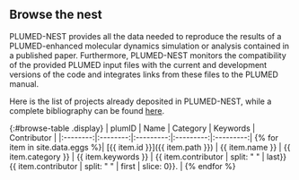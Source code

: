 Browse the nest
-----------------------------
PLUMED-NEST provides all the data needed to reproduce the results of a PLUMED-enhanced molecular dynamics simulation or analysis contained in a published paper. Furthermore, PLUMED-NEST monitors the compatibility of the provided PLUMED input files with the current and development versions of the code and integrates links from these files to the PLUMED manual.
  
Here is the list of projects already deposited in PLUMED-NEST, while a complete bibliography can be found [here](bibliography.md).

{:#browse-table .display}
| plumID | Name | Category | Keywords | Contributor |
|:--------:|:--------:|:---------:|:---------:|:---------:|
{% for item in site.data.eggs %}| [{{ item.id }}]({{ item.path }}) | {{ item.name }} | {{ item.category }} | {{ item.keywords }} | {{ item.contributor | split: " " | last}} {{ item.contributor | split: " " | first | slice: 0}}. |
{% endfor %}

<script>
$(document).ready(function() {
var table = $('#browse-table').DataTable({
  "dom": '<"search"f><"top"il>rt<"bottom"Bp><"clear">',
  language: { search: '', searchPlaceholder: "Search project..." },
  buttons: [
        'copy', 'excel', 'pdf'
  ],
  "order": [[ 0, "desc" ]]
  });
$('#browse-table-searchbar').keyup(function () {
  table.search( this.value ).draw();
  });
});
</script>
